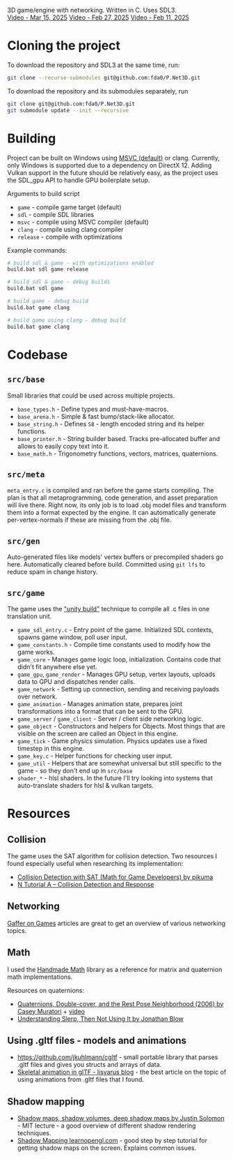 3D game/engine with networking. Written in C. Uses SDL3.  
[Video - Mar 15, 2025](https://www.youtube.com/watch?v=tm6N5Fy2Jxs)
[Video - Feb 27, 2025](https://www.youtube.com/watch?v=567seD6WJco)
[Video - Feb 11, 2025](https://www.youtube.com/watch?v=v2UXzL0xuF4)


# Cloning the project
To download the repository and SDL3 at the same time, run:
```bash
git clone --recurse-submodules git@github.com:fda0/P.Net3D.git
```
To download the repository and its submodules separately, run
```bash
git clone git@github.com:fda0/P.Net3D.git
git submodule update --init --recursive
```


# Building
Project can be built on Windows using [MSVC (default)](https://github.com/EpicGamesExt/raddebugger?tab=readme-ov-file#development-setup-instructions) or clang.
Currently, only Windows is supported due to a dependency on DirectX 12. Adding Vulkan support in the future should be relatively easy, as the project uses the SDL_gpu API to handle GPU boilerplate setup.

Arguments to build script
- `game` - compile game target (default)
- `sdl` - compile SDL libraries
- `msvc` - compile using MSVC compiler (default)
- `clang` - compile using clang compiler
- `release` - compile with optimizations

Example commands:
```bash
# build sdl & game - with optimizations enabled
build.bat sdl game release
```
```bash
# build sdl & game - debug builds
build.bat sdl game
```
```bash
# build game - debug build
build.bat game clang
```
```bash
# build game using clang - debug build
build.bat game clang
```


# Codebase
## `src/base`
Small libraries that could be used across multiple projects.
- `base_types.h` - Define types and must-have-macros.
- `base_arena.h` - Simple & fast bump/stack-like allocator.
- `base_string.h` - Defines `S8` - length encoded string and its helper functions.
- `base_printer.h` - String builder based. Tracks pre-allocated buffer and allows to easily copy text into it.
- `base_math.h` - Trigonometry functions, vectors, matrices, quaternions.

## `src/meta`
`meta_entry.c` is compiled and ran before the game starts compiling.
The plan is that all metaprogramming, code generation, and asset preparation will live there.
Right now, its only job is to load .obj model files and transform them into a format expected by the engine.
It can automatically generate per-vertex-normals if these are missing from the .obj file.

## `src/gen`
Auto-generated files like models' vertex buffers or precompiled shaders go here.
Automatically cleared before build. Committed using `git lfs` to reduce spam in change history.

## `src/game`
The game uses the ["unity build"](https://en.wikipedia.org/wiki/Unity_build) technique to compile all .c files in one translation unit.
- `game_sdl_entry.c` - Entry point of the game. Initialized SDL contexts, spawns game window, poll user input.
- `game_constants.h` - Compile time constants used to modify how the game works.
- `game_core` - Manages game logic loop, initialization. Contains code that didn't fit anywhere else yet.
- `game_gpu`, `game_render` - Manages GPU setup, vertex layouts, uploads data to GPU and dispatches render calls.
- `game_network` - Setting up connection, sending and receiving payloads over network.
- `game_animation` - Manages animation state, prepares joint transformations into a format that can be sent to the GPU.
- `game_server` / `game_client` - Server / client side networking logic.
- `game_object` - Constructors and helpers for Objects. Most things that are visible on the screen are called an Object in this engine.
- `game_tick` - Game physics simulation. Physics updates use a fixed timestep in this engine.
- `game_key.c` - Helper functions for checking user input.
- `game_util` - Helpers that are somewhat universal but still specific to the game - so they don't end up in `src/base`
- `shader_*` - hlsl shaders. In the future I'll try looking into systems that auto-translate shaders for hlsl & vulkan targets.


# Resources
## Collision
The game uses the SAT algorithm for collision detection.
Two resources I found especially useful when researching its implementation:
- [Collision Detection with SAT (Math for Game Developers) by pikuma](https://www.youtube.com/watch?v=-EsWKT7Doww)
- [N Tutorial A – Collision Detection and Response](https://www.metanetsoftware.com/2016/n-tutorial-a-collision-detection-and-response)

## Networking
[Gaffer on Games](https://gafferongames.com/categories/game-networking/) articles are great to get an overview of various networking topics.

## Math
I used the [Handmade Math](https://github.com/HandmadeMath/HandmadeMath) library as a reference for matrix and quaternion math implementations.

Resources on quaternions:
- [Quaternions, Double-cover, and the Rest Pose Neighborhood (2006) by Casey Muratori](https://caseymuratori.com/blog_0002) + [video](https://www.youtube.com/watch?v=vmAY5kP-tpU)
- [Understanding Slerp, Then Not Using It by Jonathan Blow](http://number-none.com/product/Understanding%20Slerp,%20Then%20Not%20Using%20It/)

## Using .gltf files - models and animations
- https://github.com/jkuhlmann/cgltf - small portable library that parses .gltf files and gives you structs and arrays of data.
- [Skeletal animation in glTF - lisyarus blog](https://lisyarus.github.io/blog/posts/gltf-animation.html) - the best article on the topic of using animations from .gltf files that I found.

## Shadow mapping
- [Shadow maps, shadow volumes, deep shadow maps by Justin Solomon](https://www.youtube.com/watch?v=QCIKgyL3ePo) - MIT lecture - a good overview of different shadow rendering techniques.
- [Shadow Mapping learnopengl.com](https://learnopengl.com/Advanced-Lighting/Shadows/Shadow-Mapping) - good step by step tutorial for getting shadow maps on the screen. Explains common issues.
